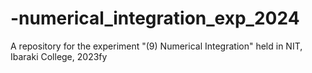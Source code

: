 # -numerical_integration_exp_2024
A repository for the experiment "(9) Numerical Integration" held in NIT, Ibaraki College, 2023fy
